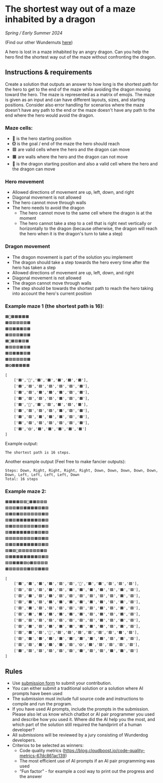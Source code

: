 # The shortest way out of a maze inhabited by a dragon

*Spring / Early Summer 2024*

(Find our other Wundernuts [here](https://github.com/wunderdogsw/wundernuts))

A hero is lost in a maze inhabited by an angry dragon. Can you help the hero find the shortest way out of the maze without confronting the dragon.

## Instructions & requirements

Create a solution that outputs an answer to how long is the shortest path for the hero to get to the end of the maze while avoiding the dragon moving toward the hero. The maze is represented as a matrix of emojis. The maze is given as an input and can have different layouts, sizes, and starting positions. Consider also error handling for scenarios where the maze doesn't have any path to the end or the maze doesn't have any path to the end where the hero would avoid the dragon.

### Maze cells:
* 🏃 is the hero starting position
* ❎ is the goal / end of the maze the hero should reach
* 🟩 are valid cells where the hero and the dragon can move
* 🟫 are walls where the hero and the dragon can not move
* 🐉 is the dragon starting position and also a valid cell where the hero and the dragon can move

### Hero movement
* Allowed directions of movement are up, left, down, and right
* Diagonal movement is not allowed
* The hero cannot move through walls
* The hero needs to avoid the dragon
  * The hero cannot move to the same cell where the dragon is at the moment
  * The hero cannot take a step to a cell that is right next vertically or horizontally to the dragon (because otherwise, the dragon will reach the hero when it is the dragon's turn to take a step)

### Dragon movement
* The dragon movement is part of the solution you implement
* The dragon should take a step towards the hero every time after the hero has taken a step
* Allowed directions of movement are up, left, down, and right
* Diagonal movement is not allowed
* The dragon cannot move through walls
* The step should be towards the shortest path to reach the hero taking into account the hero's current position


### Example maze 1 (the shortest path is 16):
```
🟫🏃🟫🟫🟫🟫🟫
🟫🟩🟩🟩🟩🟩🟫
🟫🟩🟫🟫🟫🟩🟫
🟫🟩🟩🟩🟫🟩🟫
🟫🐉🟫🟩🟫🟩🟫
🟫🟩🟩🟩🟫🟩🟫
🟫🟩🟫🟫🟫🟩🟫
🟫🟩🟩🟩🟩🟩🟫
🟫❎🟫🟫🟫🟫🟫
```

```
[
    ['🟫','🏃','🟫','🟫','🟫','🟫','🟫'],
    ['🟫','🟩','🟩','🟩','🟩','🟩','🟫'],
    ['🟫','🟩','🟫','🟫','🟫','🟩','🟫'],
    ['🟫','🟩','🟩','🟩','🟫','🟩','🟫'],
    ['🟫','🐉','🟫','🟩','🟫','🟩','🟫'],
    ['🟫','🟩','🟩','🟩','🟫','🟩','🟫'],
    ['🟫','🟩','🟫','🟫','🟫','🟩','🟫'],
    ['🟫','🟩','🟩','🟩','🟩','🟩','🟫'],
    ['🟫','❎','🟫','🟫','🟫','🟫','🟫']
]
```

Example output: 
```
The shortest path is 16 steps.
```

Another example output (Feel free to make fancier outputs):
```
Steps: Down, Right, Right, Right, Right, Down, Down, Down, Down, Down, Down, Left, Left, Left, Left, Down
Total: 16 steps
```

### Example maze 2:
```
🟫🟫🟫🟫🟩🟩🏃🟫🟫🟩🟩🟩
🟩🟩🟩🟫🟩🟫🟫🟫🟫🟩🟫🟩
🟩🟫🟩🟫🟩🟩🟩🟩🟩🟩🟫🟩
🟩🟫🟩🟫🟫🟫🟫🟫🟫🟩🟫🟩
🟩🟫🟩🟩🟩🟩🟩🟩🟫🟩🟫🟩
🟩🟫🟫🟫🟫🟫🟫🟩🟫🟩🟫🟩
🟩🟩🟩🟩🟩🟩🟩🟩🟫🟩🟫🟩
🟩🟫🟩🟫🟫🟫🟫🟫🟫🟩🟫🟩
🟩🟫🟩🐉🟩🟩🟩🟩🟩🟩🟫🟩
🟩🟫🟫🟫🟫🟫🟫🟫🟫🟩🟫🟩
🟩🟩🟫🟫🟫🟩❎🟫🟩🟩🟩🟩
🟫🟩🟩🟩🟩🟩🟫🟩🟩🟫🟫🟩
```

```
[
    ['🟫','🟫','🟫','🟫','🟩','🟩','🏃','🟫','🟫','🟩','🟩','🟩'],
    ['🟩','🟩','🟩','🟫','🟩','🟫','🟫','🟫','🟫','🟩','🟫','🟩'],
    ['🟩','🟫','🟩','🟫','🟩','🟩','🟩','🟩','🟩','🟩','🟫','🟩'],
    ['🟩','🟫','🟩','🟫','🟫','🟫','🟫','🟫','🟫','🟩','🟫','🟩'],
    ['🟩','🟫','🟩','🟩','🟩','🟩','🟩','🟩','🟫','🟩','🟫','🟩'],
    ['🟩','🟫','🟫','🟫','🟫','🟫','🟫','🟩','🟫','🟩','🟫','🟩'],
    ['🟩','🟩','🟩','🟩','🟩','🟩','🟩','🟩','🟫','🟩','🟫','🟩'],
    ['🟩','🟫','🟩','🟫','🟫','🟫','🟫','🟫','🟫','🟩','🟫','🟩'],
    ['🟩','🟫','🟩','🐉','🟩','🟩','🟩','🟩','🟩','🟩','🟫','🟩'],
    ['🟩','🟫','🟫','🟫','🟫','🟫','🟫','🟫','🟫','🟩','🟫','🟩'],
    ['🟩','🟩','🟫','🟫','🟫','🟩','❎','🟫','🟩','🟩','🟩','🟩'],
    ['🟫','🟩','🟩','🟩','🟩','🟩','🟫','🟩','🟩','🟫','🟫','🟩']
]
```

## Rules
* Use [submission form](https://www.wunderdog.fi/wundernut) to submit your contribution.
* You can either submit a traditional solution or a solution where AI prompts have been used
* The submission must include full source code and instructions to compile and run the program.
* If you have used AI prompts, include the prompts in the submission. Please also let us know which chatbot or AI pair programmer you used and describe how you used it. Where did the AI help you the most, and which part of the solution still required the handprint of a human developer?
* All submissions will be reviewed by a jury consisting of Wunderdog developers.
* Criterios to be selected as winners:
  * Code quality metrics (https://blog.cloudboost.io/code-quality-metrics-67dc861ac139)
  * The most efficient use of AI prompts if an AI pair programming was used
  * “Fun factor” - for example a cool way to print out the progress and the answer
